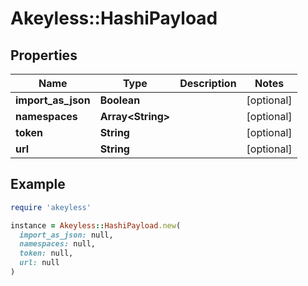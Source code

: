 # Akeyless::HashiPayload

## Properties

| Name | Type | Description | Notes |
| ---- | ---- | ----------- | ----- |
| **import_as_json** | **Boolean** |  | [optional] |
| **namespaces** | **Array&lt;String&gt;** |  | [optional] |
| **token** | **String** |  | [optional] |
| **url** | **String** |  | [optional] |

## Example

```ruby
require 'akeyless'

instance = Akeyless::HashiPayload.new(
  import_as_json: null,
  namespaces: null,
  token: null,
  url: null
)
```

